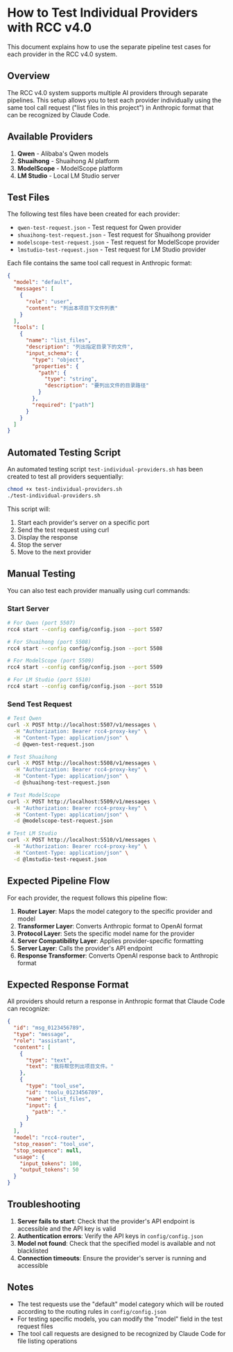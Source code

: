 # How to Test Individual Providers with RCC v4.0

This document explains how to use the separate pipeline test cases for each provider in the RCC v4.0 system.

## Overview

The RCC v4.0 system supports multiple AI providers through separate pipelines. This setup allows you to test each provider individually using the same tool call request ("list files in this project") in Anthropic format that can be recognized by Claude Code.

## Available Providers

1. **Qwen** - Alibaba's Qwen models
2. **Shuaihong** - Shuaihong AI platform
3. **ModelScope** - ModelScope platform
4. **LM Studio** - Local LM Studio server

## Test Files

The following test files have been created for each provider:

- `qwen-test-request.json` - Test request for Qwen provider
- `shuaihong-test-request.json` - Test request for Shuaihong provider
- `modelscope-test-request.json` - Test request for ModelScope provider
- `lmstudio-test-request.json` - Test request for LM Studio provider

Each file contains the same tool call request in Anthropic format:

```json
{
  "model": "default",
  "messages": [
    {
      "role": "user",
      "content": "列出本项目下文件列表"
    }
  ],
  "tools": [
    {
      "name": "list_files",
      "description": "列出指定目录下的文件",
      "input_schema": {
        "type": "object",
        "properties": {
          "path": {
            "type": "string",
            "description": "要列出文件的目录路径"
          }
        },
        "required": ["path"]
      }
    }
  ]
}
```

## Automated Testing Script

An automated testing script `test-individual-providers.sh` has been created to test all providers sequentially:

```bash
chmod +x test-individual-providers.sh
./test-individual-providers.sh
```

This script will:
1. Start each provider's server on a specific port
2. Send the test request using curl
3. Display the response
4. Stop the server
5. Move to the next provider

## Manual Testing

You can also test each provider manually using curl commands:

### Start Server
```bash
# For Qwen (port 5507)
rcc4 start --config config/config.json --port 5507

# For Shuaihong (port 5508)
rcc4 start --config config/config.json --port 5508

# For ModelScope (port 5509)
rcc4 start --config config/config.json --port 5509

# For LM Studio (port 5510)
rcc4 start --config config/config.json --port 5510
```

### Send Test Request
```bash
# Test Qwen
curl -X POST http://localhost:5507/v1/messages \
  -H "Authorization: Bearer rcc4-proxy-key" \
  -H "Content-Type: application/json" \
  -d @qwen-test-request.json

# Test Shuaihong
curl -X POST http://localhost:5508/v1/messages \
  -H "Authorization: Bearer rcc4-proxy-key" \
  -H "Content-Type: application/json" \
  -d @shuaihong-test-request.json

# Test ModelScope
curl -X POST http://localhost:5509/v1/messages \
  -H "Authorization: Bearer rcc4-proxy-key" \
  -H "Content-Type: application/json" \
  -d @modelscope-test-request.json

# Test LM Studio
curl -X POST http://localhost:5510/v1/messages \
  -H "Authorization: Bearer rcc4-proxy-key" \
  -H "Content-Type: application/json" \
  -d @lmstudio-test-request.json
```

## Expected Pipeline Flow

For each provider, the request follows this pipeline flow:

1. **Router Layer**: Maps the model category to the specific provider and model
2. **Transformer Layer**: Converts Anthropic format to OpenAI format
3. **Protocol Layer**: Sets the specific model name for the provider
4. **Server Compatibility Layer**: Applies provider-specific formatting
5. **Server Layer**: Calls the provider's API endpoint
6. **Response Transformer**: Converts OpenAI response back to Anthropic format

## Expected Response Format

All providers should return a response in Anthropic format that Claude Code can recognize:

```json
{
  "id": "msg_0123456789",
  "type": "message",
  "role": "assistant",
  "content": [
    {
      "type": "text",
      "text": "我将帮您列出项目文件。"
    },
    {
      "type": "tool_use",
      "id": "toolu_0123456789",
      "name": "list_files",
      "input": {
        "path": "."
      }
    }
  ],
  "model": "rcc4-router",
  "stop_reason": "tool_use",
  "stop_sequence": null,
  "usage": {
    "input_tokens": 100,
    "output_tokens": 50
  }
}
```

## Troubleshooting

1. **Server fails to start**: Check that the provider's API endpoint is accessible and the API key is valid
2. **Authentication errors**: Verify the API keys in `config/config.json`
3. **Model not found**: Check that the specified model is available and not blacklisted
4. **Connection timeouts**: Ensure the provider's server is running and accessible

## Notes

- The test requests use the "default" model category which will be routed according to the routing rules in `config/config.json`
- For testing specific models, you can modify the "model" field in the test request files
- The tool call requests are designed to be recognized by Claude Code for file listing operations